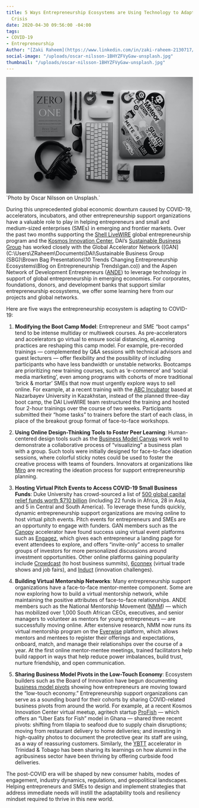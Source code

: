 ```yaml
---
title: 5 Ways Entrepreneurship Ecosystems are Using Technology to Adapt to the Covid-19
  Crisis
date: 2020-04-30 09:56:00 -04:00
tags:
- COVID-19
- Entrepreneurship
Author: "[Zaki Raheem](https://www.linkedin.com/in/zaki-raheem-2130717/), [Doug McClean](https://www.linkedin.com/in/doug-mclean-6b029044/)"
social-image: "/uploads/oscar-nilsson-1BHYZFVyGaw-unsplash.jpg"
thumbnail: "/uploads/oscar-nilsson-1BHYZFVyGaw-unsplash.jpg"
---
```


![oscar-nilsson-1BHYZFVyGaw-unsplash.jpg](/uploads/oscar-nilsson-1BHYZFVyGaw-unsplash.jpg)\`Photo by Oscar Nilsson on Unsplash.\`

During this unprecedented global economic downturn caused by COVID-19, accelerators, incubators, and other entrepreneurship support organizations have a valuable role to play in helping entrepreneurs and small and medium-sized enterprises (SMEs) in emerging and frontier markets. Over the past two months supporting the [Shell LiveWIRE](https://www.dai.com/our-work/projects/worldwide-shell-livewire-global-consultancy) global entrepreneurship program and the [Kosmos Innovation Center](https://www.dai.com/our-work/projects/ghana-kosmos-innovation-center-kic), DAI’s [Sustainable Business Group](https://www.dai.com/our-work/solutions/sustainable-business) has worked closely with the Global Accelerator Network ([GAN](C:\\Users\\ZRaheem\\Documents\\DAI\\Sustainable Business Group (SBG)\\Brown Bag Presentations\\10 Trends Changing Entrepreneurship Ecosystems\\Blog on Entrepreneurship Trends\\gan.co)) and the Aspen Network of Development Entrepreneurs ([ANDE](http://andeglobal.org/)) to leverage technology in support of global entrepreneurship in emerging economies. For corporates, foundations, donors, and development banks that support similar entrepreneurship ecosystems, we offer some learning here from our projects and global networks.

<!--more-->

Here are five ways the entrepreneurship ecosystem is adapting to COVID-19:

1. **Modifying the Boot Camp Model**: Entrepreneur and SME “boot camps” tend to be intense multiday or multiweek courses. As pre-accelerators and accelerators go virtual to ensure social distancing, eLearning practices are reshaping this camp model. For example, pre-recorded trainings — complemented by Q&A sessions with technical advisors and guest lecturers — offer flexibility and the possibility of including participants who have less bandwidth or unstable networks. Bootcamps are prioritizing new training courses, such as ‘e-commerce’ and ‘social media marketing’, even among programs with cohorts of more traditional ‘brick & mortar’ SMEs that now must urgently explore ways to sell online. For example, at a recent training with the [ABC Incubator](http://en.nuris.nu.edu.kz/incubation) based at Nazarbayev University in Kazakhstan, instead of the planned three-day boot camp, the DAI LiveWIRE team restructured the training and hosted four 2-hour trainings over the course of two weeks. Participants submitted their “home tasks” to trainers before the start of each class, in place of the breakout group format of face-to-face workshops.

2. **Using Online Design-Thinking Tools to Foster Peer Learning**: Human-centered design tools such as the [Business Model Canvas](https://www.strategyzer.com/) work well to demonstrate a collaborative process of “visualizing” a business plan with a group. Such tools were initially designed for face-to-face ideation sessions, where colorful sticky notes could be used to foster the creative process with teams of founders. Innovators at organizations like [Miro](https://miro.com/templates/business-model-canvas/) are recreating the ideation process for support entrepreneurship planning.

3. **Hosting Virtual Pitch Events to Access COVID-19 Small Business Funds**: Duke University has crowd-sourced a list of [500 global capital relief funds worth $710 billion](http://covidcap.com/) (including 22 funds in Africa, 28 in Asia, and 5 in Central and South America). To leverage these funds quickly, dynamic entrepreneurship support organizations are moving online to host virtual pitch events. Pitch events for entrepreneurs and SMEs are an opportunity to engage with funders. GAN members such as the [Canopy](https://www.canopyboulder.com/) accelerator have found success using virtual event platforms such as [Engagez](https://engagez.com/), which gives each entrepreneur a landing page for event attendees to explore, and offers “invite-only” access to smaller groups of investors for more personalized discussions around investment opportunities. Other online platforms gaining popularity include [Crowdcast](https://www.crowdcast.io/) (to host business summits), [6connex](https://www.6connex.com/) (virtual trade shows and job fairs), and [Induct](http://www.inductsoftware.com/) (innovation challenges).

4. **Building Virtual Mentorship Networks**: Many entrepreneurship support organizations have a face-to-face mentor-mentee component. Some are now exploring how to build a virtual mentorship network, while maintaining the positive attributes of face-to-face relationships. ANDE members such as the National Mentorship Movement ([NMM](http://mentorshipmovement.co.za/)) — which has mobilized over 1,000 South African CEOs, executives, and senior managers to volunteer as mentors for young entrepreneurs — are successfully moving online. After extensive research, NMM now runs its virtual mentorship program on the [Everwise](https://www.geteverwise.com/everwise-mentoring/) platform, which allows mentors and mentees to register their offerings and expectations, onboard, match, and manage their relationships over the course of a year. At the first online mentor-mentee meetings, trained facilitators help build rapport in ways that help reduce power imbalances, build trust, nurture friendship, and open communication.

5. **Sharing Business Model Pivots in the Low-Touch Economy**: Ecosystem builders such as the Board of Innovation have begun documenting [business model pivots](https://www.boardofinnovation.com/blog/business-model-pivots-in-the-low-touch-economy/) showing how entrepreneurs are moving toward the “low-touch economy.” Entrepreneurship support organizations can serve as a sounding board for their cohorts by sharing COVID-related business pivots from around the world. For example, at a recent Kosmos Innovation Center virtual meetup, agritech startup [ProFish](https://profishgh.com/) — which offers an “Uber Eats for Fish” model in Ghana — shared three recent pivots: shifting from tilapia to seafood due to supply chain disruptions; moving from restaurant delivery to home deliveries; and investing in high-quality photos to document the protective gear its staff are using, as a way of reassuring customers. Similarly, the [YBTT](http://ybtt.org/) accelerator in Trinidad & Tobago has been sharing its learnings on how alumni in the agribusiness sector have been thriving by offering curbside food deliveries.

The post-COVID era will be shaped by new consumer habits, modes of engagement, industry dynamics, regulations, and geopolitical landscapes. Helping entrepreneurs and SMEs to design and implement strategies that address immediate needs will instill the adaptability tools and resiliency mindset required to thrive in this new world.